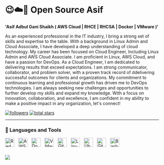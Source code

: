 # 😉☁️🐬 Open Source Asif

**'Asif Adbul Gani Shaikh ( AWS Cloud | RHCE | RHCSA | Docker | VMware )'**

As an experienced professional in the IT industry, I bring a strong set of skills and expertise to the table. With a background in Linux Admin and Cloud Associate, I have developed a deep understanding of cloud technology. My career has been focused on Cloud Engineer, Including Linux Admin and AWS Cloud Associate. I am proficient in Linux, AWS Cloud, and have a passion for DevOps. As a Cloud Engineer, I am dedicated to delivering results that exceed expectations. I am strong communicator, collaborator, and problem solver, with a proven track record of ddelivering successful outcomes for clients and organizations. My commitment to continuous learning and professional growth has driven me to DevOps technologies. I am always seeking new challenges and opportunities to further develop my skills and expand my knowledge. With a focus on innovation, collaboration, and excellence, I am confident in my ability to make a positive impact in any organization, let's connect!

   <p align="left">
      <a href="https://www.youtube.com/c/opensourceasif?sub_confirmation=1">
      <a href="https://www.youtube.com/c/opensourceasif"> 
      <a href="https://github.com/asifsource?tab=followers">
         <img alt="followers" title="Follow me on Github" src="https://custom-icon-badges.demolab.com/github/followers/asifsource?color=236ad3&labelColor=1155ba&style=for-the-badge&logo=person-add&label=Follow&logoColor=white"/></a>
      <a href="https://github.com/asifsource?tab=repositories&sort=stargazers">
         <img alt="total stars" title="Total stars on GitHub" src="https://custom-icon-badges.demolab.com/github/stars/asifsource?color=55960c&style=for-the-badge&labelColor=488207&logo=star"/></a>
   </p>

---

### 🧰 Languages and Tools

<img align="left" alt="Red Hat" width="30px" style="padding-right:10px;" src="https://upload.wikimedia.org/wikipedia/commons/d/d8/Red_Hat_logo.svg"/>
<img align="left" alt="AWS" width="30px" style="padding-right:10px;" src="https://upload.wikimedia.org/wikipedia/commons/9/93/Amazon_Web_Services_Logo.svg" />
<img align="left" alt="Docker" width="30px" style="padding-right:10px;" src="https://brandslogos.com/wp-content/uploads/images/large/docker-logo-vector.svg" />
<img align="left" alt="VMware" width="30px" style="padding-right:10px;" src="https://upload.wikimedia.org/wikipedia/commons/5/5a/Vmware_workstation_16_icon.svg" />
<img align="left" alt="Git" width="30px" style="padding-right:10px;" src="https://cdn.jsdelivr.net/gh/devicons/devicon/icons/git/git-original.svg" />
<img align="left" alt="Linux" width="30px" style="padding-right:10px;" src="https://cdn.jsdelivr.net/gh/devicons/devicon/icons/linux/linux-original.svg" />
<img align="left" alt="Ubuntu" width="30px" style="padding-right:10px;" src="https://upload.wikimedia.org/wikipedia/commons/9/9e/UbuntuCoF.svg" />
<img align="left" alt="GitHub" width="30px" style="padding-right:10px;" src="https://cdn.jsdelivr.net/gh/devicons/devicon/icons/github/github-original.svg" />
<img align="left" alt="Bash" width="30px" style="padding-right:10px;" src="https://d33wubrfki0l68.cloudfront.net/291a6603627031d4963524c2d59f22610db5b7ad/b143f/img/logo/svg/monochrome_dark.svg" />
<br />

#

[<img src="https://custom-icon-badges.demolab.com/badge/-Subscribe%20For%20More-red?style=for-the-badge&logo=video&logoColor=white"/>](https://www.youtube.com/@opensourceasif)


#

[website]: https://www.linkedin.com/in/asifshaikh-rhce
[youtube]: https://youtube.com/@opensourceasif
